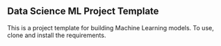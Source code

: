 ## Data Science ML Project Template

This is a project template for building Machine Learning models. To use, clone and install the requirements.
